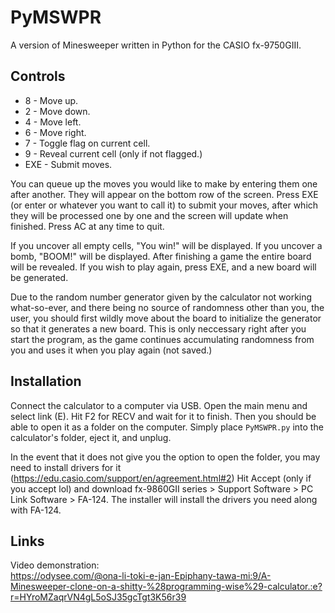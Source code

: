 # PyMSWPR

A version of Minesweeper written in Python for the CASIO fx-9750GIII.

## Controls

- 8   - Move up.
- 2   - Move down.
- 4   - Move left.
- 6   - Move right.
- 7   - Toggle flag on current cell.
- 9   - Reveal current cell (only if not flagged.)
- EXE - Submit moves.

You can queue up the moves you would like to make by entering them one after
another. They will appear on the bottom row of the screen. Press EXE (or enter
or whatever you want to call it) to submit your moves, after which they will be
processed one by one and the screen will update when finished. Press AC at any
time to quit.

If you uncover all empty cells, "You win!" will be displayed. If you uncover a
bomb, "BOOM!" will be displayed. After finishing a game the entire board will be
revealed. If you wish to play again, press EXE, and a new board will be
generated.

Due to the random number generator given by the calculator not working
what-so-ever, and there being no source of randomness other than you, the user,
you should first wildly move about the board to initialize the generator so that
it generates a new board. This is only neccessary right after you start the
program, as the game continues accumulating randomness from you and uses it when
you play again (not saved.)

## Installation

Connect the calculator to a computer via USB. Open the main menu and select link
(E). Hit F2 for RECV and wait for it to finish. Then you should be able to open
it as a folder on the computer. Simply place `PyMSWPR.py` into the calculator's
folder, eject it, and unplug.

In the event that it does not give you the option to open the folder, you may
need to install drivers for it
(https://edu.casio.com/support/en/agreement.html#2) Hit Accept (only if you
accept lol) and download fx-9860GII series > Support Software > PC Link Software
\> FA-124. The installer will install the drivers you need along with FA-124.

## Links

Video demonstration:<br>
https://odysee.com/@ona-li-toki-e-jan-Epiphany-tawa-mi:9/A-Minesweeper-clone-on-a-shitty-%28programming-wise%29-calculator.:e?r=HYroMZaqrVN4gL5oSJ35gcTgt3K56r39
